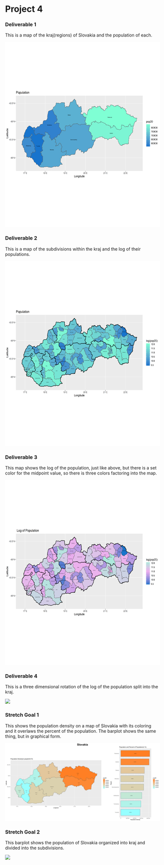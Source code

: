# Project 4

### Deliverable 1

This is a map of the kraj(regions) of Slovakia and the population of each. 

<img src="SVKpop.png" width="600" height="600" />

### Deliverable 2

This is a map of the subdivisions within the kraj and the log of their populations.

<img src="SVKpop1.png" width="600" height="600" />

### Deliverable 3

This map shows the log of the population, just like above, but there is a set color for the midpoint value, so there is three colors factoring into the map.

<img src="SVKpop2.png" width="600" height="600" />

### Deliverable 4

This is a three dimensional rotation of the log of the population split into the kraj. 

![](SVKpop.gif)


### Stretch Goal 1

This shows the population density on a map of Slovakia with its coloring and it overlaws the percent of the population. The barplot shows the same thing, but in graphical form.

![](Popdens.png)

### Stretch Goal 2

This barplot shows the population of Slovakia organized into kraj and divided into the subdivisions.

![](Popbp.png)
